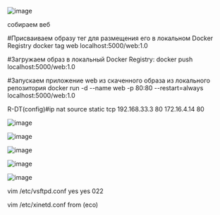 ![image](https://github.com/user-attachments/assets/99841ccc-7d46-44cf-9bea-7df33f57ce40)

собираем веб

#Присваиваем образу тег для размещения его в локальном Docker Registry
docker tag web localhost:5000/web:1.0

#Загружаем образ в локальный Docker Registry:
docker push localhost:5000/web:1.0

#Запускаем приложение web из скаченного образа из локального репозитория
docker run -d --name web -p 80:80 --restart=always localhost:5000/web:1.0

R-DT(config)#ip nat source static tcp 192.168.33.3 80 172.16.4.14 80

![image](https://github.com/user-attachments/assets/532893fe-a1db-4836-8e84-2ca3455ea550)

![image](https://github.com/user-attachments/assets/9d10d541-9c5c-47ac-af0c-2d54c0ca680f)

![image](https://github.com/user-attachments/assets/ec01b20e-1143-4b30-b65d-cd6e24079db2)

![image](https://github.com/user-attachments/assets/b78597bb-dea7-46de-a83d-7ba83c1bbae3)

![image](https://github.com/user-attachments/assets/e569a616-26e8-4006-9ddb-265b5d1c7169)


vim /etc/vsftpd.conf
yes
yes
022

vim /etc/xinetd.conf
from (eco)
